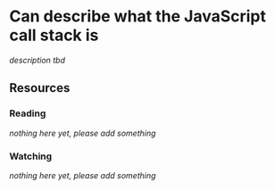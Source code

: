# Can describe what the JavaScript call stack is
_description tbd_
## Resources
### Reading
_nothing here yet, please add something_
### Watching
_nothing here yet, please add something_
